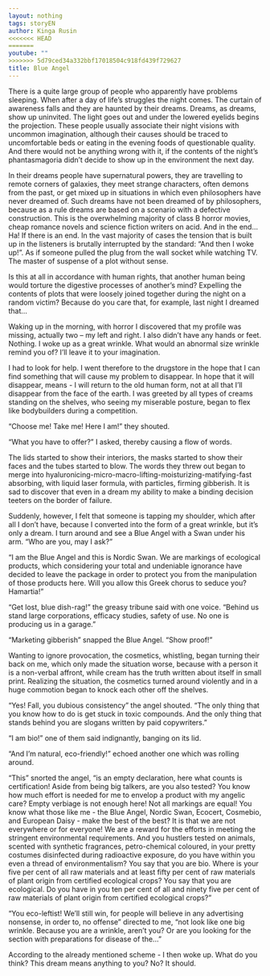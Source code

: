 ```yaml
---
layout: nothing
tags: storyEN
author: Kinga Rusin
<<<<<<< HEAD
=======
youtube: ""
>>>>>>> 5d79ced34a332bbf17018504c918fd439f729627
title: Blue Angel
---
```

There is a quite large group of people who apparently have problems sleeping. When after a day of life’s struggles the night comes. The curtain of awareness falls and they are haunted by their dreams. Dreams, as dreams, show up uninvited. The light goes out and under the lowered eyelids begins the projection. These people usually associate their night visions with uncommon imagination, although their causes should be traced to uncomfortable beds or eating in the evening foods of questionable quality. And there would not be anything wrong with it, if the contents of the night’s phantasmagoria didn’t decide to show up in the environment the next day.

In their dreams people have supernatural powers, they are travelling to remote corners of galaxies, they meet strange characters, often demons from the past, or get mixed up in situations in which even philosophers have never dreamed of. Such dreams have not been dreamed of by philosophers, because as a rule dreams are based on a scenario with a defective construction. This is the overwhelming majority of class B horror movies, cheap romance novels and science fiction writers on acid. And in the end... Ha! If there is an end. In the vast majority of cases the tension that is built up in the listeners is brutally interrupted by the standard: “And then I woke up!”. As if someone pulled the plug from the wall socket while watching TV. The master of suspense of a plot without sense.

Is this at all in accordance with human rights, that another human being would torture the digestive processes of another’s mind? Expelling the contents of plots that were loosely joined together during the night on a random victim? Because do you care that, for example, last night I dreamed that...

Waking up in the morning, with horror I discovered that my profile was missing, actually two – my left and right. I also didn’t have any hands or feet. Nothing. I woke up as a great wrinkle. What would an abnormal size wrinkle remind you of? I’ll leave it to your imagination.

I had to look for help. I went therefore to the drugstore in the hope that I can find something that will cause my problem to disappear. In hope that it will disappear, means - I will return to the old human form, not at all that I’ll disappear from the face of the earth. I was greeted by all types of creams standing on the shelves, who seeing my miserable posture, began to flex like bodybuilders during a competition.

“Choose me! Take me! Here I am!” they shouted.

“What you have to offer?” I asked, thereby causing a flow of words.

The lids started to show their interiors, the masks started to show their faces and the tubes started to blow. The words they threw out began to merge into hyaluronicing-micro-macro-lifting-moisturizing-matifying-fast absorbing, with liquid laser formula, with particles, firming gibberish. It is sad to discover that even in a dream my ability to make a binding decision teeters on the border of failure.

Suddenly, however, I felt that someone is tapping my shoulder, which after all I don’t have, because I converted into the form of a great wrinkle, but it’s only a dream. I turn around and see a Blue Angel with a Swan under his arm.
“Who are you, may I ask?”

“I am the Blue Angel and this is Nordic Swan. We are markings of ecological products, which considering your total and undeniable ignorance have decided to leave the package in order to protect you from the manipulation of those products here. Will you allow this Greek chorus to seduce you? Hamartia!”

“Get lost, blue dish-rag!” the greasy tribune said with one voice. “Behind us stand large corporations, efficacy studies, safety of use. No one is producing us in a garage.”

“Marketing gibberish” snapped the Blue Angel. “Show proof!”

Wanting to ignore provocation, the cosmetics, whistling, began turning their back on me, which only made ​​the situation worse, because with a person it is a non-verbal affront, while cream has the truth written about itself in small print. Realizing the situation, the cosmetics turned around violently and in a huge commotion began to knock each other off the shelves.

“Yes! Fall, you dubious consistency” the angel shouted. “The only thing that you know how to do is get stuck in toxic compounds. And the only thing that stands behind you are slogans written by paid copywriters.”

“I am bio!” one of them said indignantly, banging on its lid.

“And I’m natural, eco-friendly!” echoed another one which was rolling around.

“This” snorted the angel, “is an empty declaration, here what counts is certification! Aside from being big talkers, are you also tested? You know how much effort is needed for me to envelop a product with my angelic care? Empty verbiage is not enough here! Not all markings are equal! You know what those like me - the Blue Angel, Nordic Swan, Ecocert, Cosmebio, and European Daisy - make the best of the best? It is that we are not everywhere or for everyone! We are a reward for the efforts in meeting the stringent environmental requirements. And you hustlers tested on animals, scented with synthetic fragrances, petro-chemical coloured, in your pretty costumes disinfected during radioactive exposure, do you have within you even a thread of environmentalism? You say that you are bio. Where is your five per cent of all raw materials and at least fifty per cent of raw materials of plant origin from certified ecological crops? You say that you are ecological. Do you have in you ten per cent of all and ninety five per cent of raw materials of plant origin from certified ecological crops?”

“You eco-leftist! We’ll still win, for people will believe in any advertising nonsense, in order to, no offense” directed to me, “not look like one big wrinkle. Because you are a wrinkle, aren’t you? Or are you looking for the section with preparations for disease of the...”

According to the already mentioned scheme - I then woke up. What do you think? This dream means anything to you? No? It should.